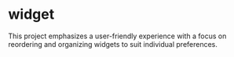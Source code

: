 # widget
This project emphasizes a user-friendly experience with a focus on reordering and organizing widgets to suit individual preferences.
